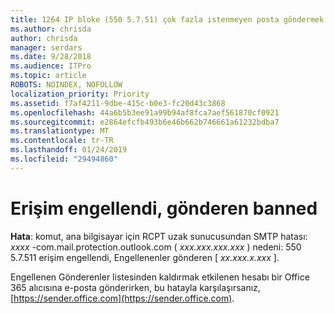 ```yaml
---
title: 1264 IP bloke (550 5.7.51) çok fazla istenmeyen posta göndermek için
ms.author: chrisda
author: chrisda
manager: serdars
ms.date: 9/28/2018
ms.audience: ITPro
ms.topic: article
ROBOTS: NOINDEX, NOFOLLOW
localization_priority: Priority
ms.assetid: f7af4211-9dbe-415c-b0e3-fc20d43c3868
ms.openlocfilehash: 44a6b5b3ee91a99b94af8fca7aef561870cf0921
ms.sourcegitcommit: e2864efcfb493b6e46b662b746661a61232bdba7
ms.translationtype: MT
ms.contentlocale: tr-TR
ms.lasthandoff: 01/24/2019
ms.locfileid: "29494860"
---
```

# <a name="access-denied-banned-sender"></a>Erişim engellendi, gönderen banned

 **Hata**: komut, ana bilgisayar için RCPT uzak sunucusundan SMTP hatası: *xxxx* -com.mail.protection.outlook.com ( *xxx.xxx.xxx.xxx* ) nedeni: 550 5.7.511 erişim engellendi, Engellenenler gönderen [ *xx.xxx.x.xxx* ]. 
  
Engellenen Gönderenler listesinden kaldırmak etkilenen hesabı bir Office 365 alıcısına e-posta gönderirken, bu hatayla karşılaşırsanız, [https://sender.office.com](https://sender.office.com).
  


